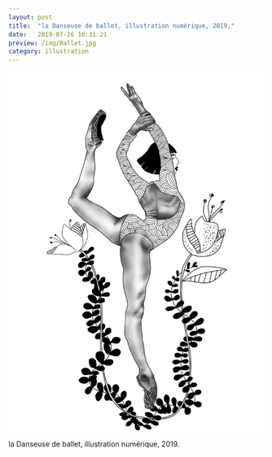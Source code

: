 ```yaml
---
layout: post
title:  "la Danseuse de ballet, illustration numérique, 2019."
date:   2019-07-26 16:31:21
preview: /img/Ballet.jpg
category: illustration
---
```


![Picture 1](/img/Ballet.jpg)

la Danseuse de ballet, illustration numérique, 2019.


